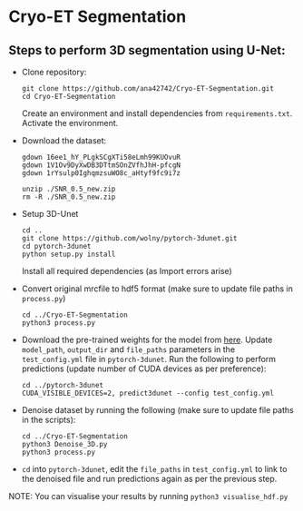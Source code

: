 # Cryo-ET Segmentation

## Steps to perform 3D segmentation using U-Net:
-  Clone repository:
    ```
    git clone https://github.com/ana42742/Cryo-ET-Segmentation.git
    cd Cryo-ET-Segmentation
    ```
    Create an environment and install dependencies from `requirements.txt`. Activate the environment.

-  Download the dataset:
    ```
    gdown 16ee1_hY_PLgkSCgXTi58eLmh99KUOvuR
    gdown 1V1Ov9DyXwDB3DTtmSOnZVfhJhH-pfcgN
    gdown 1rYsulp0IghqmzsuWO8c_aHtyf9fc9i7z

    unzip ./SNR_0.5_new.zip
    rm -R ./SNR_0.5_new.zip
    ```

-  Setup 3D-Unet
    ```
    cd ..
    git clone https://github.com/wolny/pytorch-3dunet.git
    cd pytorch-3dunet
    python setup.py install
    ```

    Install all required dependencies (as Import errors arise)

-  Convert original mrcfile to hdf5 format (make sure to update file paths in `process.py`)
    ```
    cd ../Cryo-ET-Segmentation
    python3 process.py
    ```

-  Download the pre-trained weights for the model from [here](https://oc.embl.de/index.php/s/61s67Mg5VQy7dh9/download?path=%2FArabidopsis-Ovules%2Funet_bce_dice_ds2x&files=best_checkpoint.pytorch).
    Update `model_path`, `output_dir` and `file_paths` parameters in the `test_config.yml` file in `pytorch-3dunet`. Run the following to perform predictions (update number of CUDA devices as per preference):
    ```
    cd ../pytorch-3dunet
    CUDA_VISIBLE_DEVICES=2, predict3dunet --config test_config.yml
    ```

- Denoise dataset by running the following (make sure to update file paths in the scripts):
    ```
    cd ../Cryo-ET-Segmentation
    python3 Denoise_3D.py
    python3 process.py
    ```
- `cd` into `pytorch-3dunet`, edit the `file_paths` in `test_config.yml` to link to the denoised file and run predictions again as per the previous step.

NOTE: You can visualise your results by running `python3 visualise_hdf.py`

    